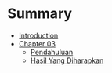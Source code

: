 # Summary

* [Introduction](README.md)
* [Chapter 03](chapter03\chapter03-pendahuluan.md)
  * [Pendahuluan](chapter03\chapter03-pendahuluan.md)
  * [Hasil Yang Diharapkan](chapter03\chapter03-hasil.md)
